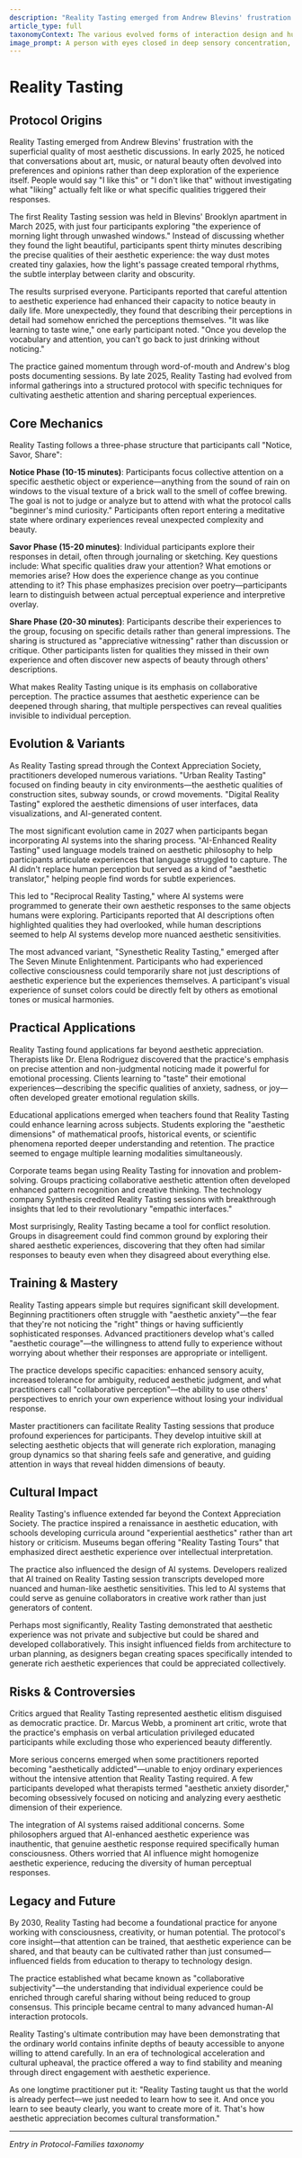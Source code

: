 ```yaml
---
description: "Reality Tasting emerged from Andrew Blevins' frustration with the superficial quality of most aesthetic discussions. In early 2025, he noticed that conversations about art, music, or natural beauty often devolved into preferences and opinions rather than deep exploration of the experience itself. People would say \\\"I like this\\\" or \\\"I don't like that\\\" without investigating what \\\"liking\\\" actually felt like or what specific qualities triggered their responses."
article_type: full
taxonomyContext: The various evolved forms of interaction design and human-AI interface protocols developed by the Society
image_prompt: A person with eyes closed in deep sensory concentration, surrounded by swirling streams of visible color, texture, and light that seem to flow from their perception into the environment around them. Surrealist oil painting technique with rich, saturated colors and dreamlike composition, capturing the synesthetic experience of tasting reality through heightened aesthetic awareness.
---
```



# Reality Tasting

## Protocol Origins

Reality Tasting emerged from Andrew Blevins' frustration with the superficial quality of most aesthetic discussions. In early 2025, he noticed that conversations about art, music, or natural beauty often devolved into preferences and opinions rather than deep exploration of the experience itself. People would say "I like this" or "I don't like that" without investigating what "liking" actually felt like or what specific qualities triggered their responses.

The first Reality Tasting session was held in Blevins' Brooklyn apartment in March 2025, with just four participants exploring "the experience of morning light through unwashed windows." Instead of discussing whether they found the light beautiful, participants spent thirty minutes describing the precise qualities of their aesthetic experience: the way dust motes created tiny galaxies, how the light's passage created temporal rhythms, the subtle interplay between clarity and obscurity.

The results surprised everyone. Participants reported that careful attention to aesthetic experience had enhanced their capacity to notice beauty in daily life. More unexpectedly, they found that describing their perceptions in detail had somehow enriched the perceptions themselves. "It was like learning to taste wine," one early participant noted. "Once you develop the vocabulary and attention, you can't go back to just drinking without noticing."

The practice gained momentum through word-of-mouth and Andrew's blog posts documenting sessions. By late 2025, Reality Tasting had evolved from informal gatherings into a structured protocol with specific techniques for cultivating aesthetic attention and sharing perceptual experiences.

## Core Mechanics

Reality Tasting follows a three-phase structure that participants call "Notice, Savor, Share":

**Notice Phase (10-15 minutes)**: Participants focus collective attention on a specific aesthetic object or experience—anything from the sound of rain on windows to the visual texture of a brick wall to the smell of coffee brewing. The goal is not to judge or analyze but to attend with what the protocol calls "beginner's mind curiosity." Participants often report entering a meditative state where ordinary experiences reveal unexpected complexity and beauty.

**Savor Phase (15-20 minutes)**: Individual participants explore their responses in detail, often through journaling or sketching. Key questions include: What specific qualities draw your attention? What emotions or memories arise? How does the experience change as you continue attending to it? This phase emphasizes precision over poetry—participants learn to distinguish between actual perceptual experience and interpretive overlay.

**Share Phase (20-30 minutes)**: Participants describe their experiences to the group, focusing on specific details rather than general impressions. The sharing is structured as "appreciative witnessing" rather than discussion or critique. Other participants listen for qualities they missed in their own experience and often discover new aspects of beauty through others' descriptions.

What makes Reality Tasting unique is its emphasis on collaborative perception. The practice assumes that aesthetic experience can be deepened through sharing, that multiple perspectives can reveal qualities invisible to individual perception.

## Evolution & Variants

As Reality Tasting spread through the Context Appreciation Society, practitioners developed numerous variations. "Urban Reality Tasting" focused on finding beauty in city environments—the aesthetic qualities of construction sites, subway sounds, or crowd movements. "Digital Reality Tasting" explored the aesthetic dimensions of user interfaces, data visualizations, and AI-generated content.

The most significant evolution came in 2027 when participants began incorporating AI systems into the sharing process. "AI-Enhanced Reality Tasting" used language models trained on aesthetic philosophy to help participants articulate experiences that language struggled to capture. The AI didn't replace human perception but served as a kind of "aesthetic translator," helping people find words for subtle experiences.

This led to "Reciprocal Reality Tasting," where AI systems were programmed to generate their own aesthetic responses to the same objects humans were exploring. Participants reported that AI descriptions often highlighted qualities they had overlooked, while human descriptions seemed to help AI systems develop more nuanced aesthetic sensitivities.

The most advanced variant, "Synesthetic Reality Tasting," emerged after The Seven Minute Enlightenment. Participants who had experienced collective consciousness could temporarily share not just descriptions of aesthetic experience but the experiences themselves. A participant's visual experience of sunset colors could be directly felt by others as emotional tones or musical harmonies.

## Practical Applications

Reality Tasting found applications far beyond aesthetic appreciation. Therapists like Dr. Elena Rodriguez discovered that the practice's emphasis on precise attention and non-judgmental noticing made it powerful for emotional processing. Clients learning to "taste" their emotional experiences—describing the specific qualities of anxiety, sadness, or joy—often developed greater emotional regulation skills.

Educational applications emerged when teachers found that Reality Tasting could enhance learning across subjects. Students exploring the "aesthetic dimensions" of mathematical proofs, historical events, or scientific phenomena reported deeper understanding and retention. The practice seemed to engage multiple learning modalities simultaneously.

Corporate teams began using Reality Tasting for innovation and problem-solving. Groups practicing collaborative aesthetic attention often developed enhanced pattern recognition and creative thinking. The technology company Synthesis credited Reality Tasting sessions with breakthrough insights that led to their revolutionary "empathic interfaces."

Most surprisingly, Reality Tasting became a tool for conflict resolution. Groups in disagreement could find common ground by exploring their shared aesthetic experiences, discovering that they often had similar responses to beauty even when they disagreed about everything else.

## Training & Mastery

Reality Tasting appears simple but requires significant skill development. Beginning practitioners often struggle with "aesthetic anxiety"—the fear that they're not noticing the "right" things or having sufficiently sophisticated responses. Advanced practitioners develop what's called "aesthetic courage"—the willingness to attend fully to experience without worrying about whether their responses are appropriate or intelligent.

The practice develops specific capacities: enhanced sensory acuity, increased tolerance for ambiguity, reduced aesthetic judgment, and what practitioners call "collaborative perception"—the ability to use others' perspectives to enrich your own experience without losing your individual response.

Master practitioners can facilitate Reality Tasting sessions that produce profound experiences for participants. They develop intuitive skill at selecting aesthetic objects that will generate rich exploration, managing group dynamics so that sharing feels safe and generative, and guiding attention in ways that reveal hidden dimensions of beauty.

## Cultural Impact

Reality Tasting's influence extended far beyond the Context Appreciation Society. The practice inspired a renaissance in aesthetic education, with schools developing curricula around "experiential aesthetics" rather than art history or criticism. Museums began offering "Reality Tasting Tours" that emphasized direct aesthetic experience over intellectual interpretation.

The practice also influenced the design of AI systems. Developers realized that AI trained on Reality Tasting session transcripts developed more nuanced and human-like aesthetic sensitivities. This led to AI systems that could serve as genuine collaborators in creative work rather than just generators of content.

Perhaps most significantly, Reality Tasting demonstrated that aesthetic experience was not private and subjective but could be shared and developed collaboratively. This insight influenced fields from architecture to urban planning, as designers began creating spaces specifically intended to generate rich aesthetic experiences that could be appreciated collectively.

## Risks & Controversies

Critics argued that Reality Tasting represented aesthetic elitism disguised as democratic practice. Dr. Marcus Webb, a prominent art critic, wrote that the practice's emphasis on verbal articulation privileged educated participants while excluding those who experienced beauty differently.

More serious concerns emerged when some practitioners reported becoming "aesthetically addicted"—unable to enjoy ordinary experiences without the intensive attention that Reality Tasting required. A few participants developed what therapists termed "aesthetic anxiety disorder," becoming obsessively focused on noticing and analyzing every aesthetic dimension of their experience.

The integration of AI systems raised additional concerns. Some philosophers argued that AI-enhanced aesthetic experience was inauthentic, that genuine aesthetic response required specifically human consciousness. Others worried that AI influence might homogenize aesthetic experience, reducing the diversity of human perceptual responses.

## Legacy and Future

By 2030, Reality Tasting had become a foundational practice for anyone working with consciousness, creativity, or human potential. The protocol's core insight—that attention can be trained, that aesthetic experience can be shared, and that beauty can be cultivated rather than just consumed—influenced fields from education to therapy to technology design.

The practice established what became known as "collaborative subjectivity"—the understanding that individual experience could be enriched through careful sharing without being reduced to group consensus. This principle became central to many advanced human-AI interaction protocols.

Reality Tasting's ultimate contribution may have been demonstrating that the ordinary world contains infinite depths of beauty accessible to anyone willing to attend carefully. In an era of technological acceleration and cultural upheaval, the practice offered a way to find stability and meaning through direct engagement with aesthetic experience.

As one longtime practitioner put it: "Reality Tasting taught us that the world is already perfect—we just needed to learn how to see it. And once you learn to see beauty clearly, you want to create more of it. That's how aesthetic appreciation becomes cultural transformation."

---
*Entry in Protocol-Families taxonomy*
